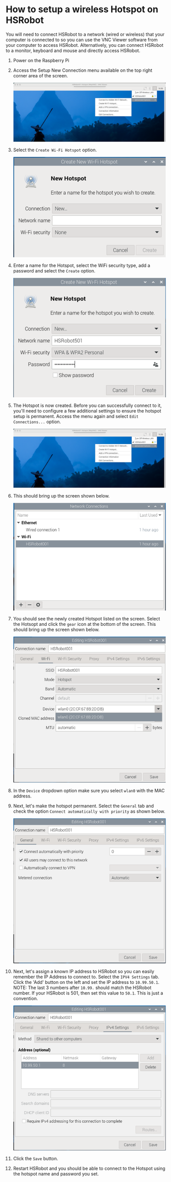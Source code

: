# How to setup a wireless Hotspot on HSRobot

You will need to connect HSRobot to a network (wired or wireless) that your computer is connected to so you can use the VNC Viewer software from your computer to access HSRobot. Alternatively, you can connect HSRobot to a monitor, keyboard and mouse and directly access HSRobot.

1. Power on the Raspberry Pi
2. Access the Setup New Connection menu available on the top right corner area of the screen.

    ![HSRobot Connection Menu](https://github.com/hackshops/HSRobot/blob/main/images/HotspotCreateMenu.png)

3. Select the `Create Wi-Fi Hotspot` option.

    ![HSRobot Create Hotspot Menu](https://github.com/hackshops/HSRobot/blob/main/images/HotspotCreateNew0.png)

4. Enter a name for the Hotspot, select the WiFi security type, add a password and select the `Create` option.

    ![HSRobot Create Hotspot Menu](https://github.com/hackshops/HSRobot/blob/main/images/HotspotCreateNew.png)

5. The Hotspot is now created. Before you can successfully connect to it, you'll need to configure a few additional settings to ensure the hotspot setup is permanent. Access the menu again and select `Edit Connections...` option.

    ![HSRobot Connection Menu](https://github.com/hackshops/HSRobot/blob/main/images/HotspotCreateMenu.png)

6. This should bring up the screen shown below.

    ![HSRobot Connection Menu](https://github.com/hackshops/HSRobot/blob/main/images/HotspotConfig.png)

7. You should see the newly created Hotspot listed on the screen. Select the Hotsopt and click the `gear` icon at the bottom of the screen. This should bring up the screen shown below.

    ![HSRobot Connection Menu](https://github.com/hackshops/HSRobot/blob/main/images/HotspotWifiAssignToMacAddr.png)

8. In the `Device` dropdown option make sure you select `wlan0` with the MAC address. 
9. Next, let's make the hotspot permanent. Select the `General` tab and check the option `Connect automatically with priority` as shown below.

    ![HSRobot Connection Menu](https://github.com/hackshops/HSRobot/blob/main/images/HotspotAutoConnectConfig.png)

10. Next, let's assign a known IP address to HSRobot so you can easily remember the IP Address to connect to. Select the `IPV4 Settings` tab. Click the 'Add' button on the left and set the IP address to `10.99.50.1`. NOTE: The last 3 numbers after `10.99.` should match the HSRobot number. If your HSRobot is 501, then set this value to `50.1`. This is just a convention.

    ![HSRobot Connection Menu](https://github.com/hackshops/HSRobot/blob/main/images/HotspotIPAddressConfig.png)

11. Click the `Save` button.

12. Restart HSRobot and you should be able to connect to the Hotspot using the hotspot name and password you set.

